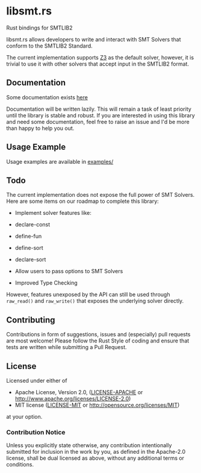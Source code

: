 # libsmt.rs

Rust bindings for SMTLIB2

libsmt.rs allows developers to write and interact with SMT Solvers that
conform to the SMTLIB2 Standard.

The current implementation supports [Z3](http://rise4fun.com/Z3) as the default solver, however, it
is trivial to use it with other solvers that accept input in the SMTLIB2
format.

## Documentation

Some documentation exists [here]()

Documentation will be written lazily. This will remain a task of least
priority until the library is stable and robust. If you are interested in using this
library and need some documentation, feel free to raise an issue and I'd be
more than happy to help you out.

## Usage Example

Usage examples are available in
[examples/](https://github.com/sushant94/libsmt.rs/examples)

## Todo

The current implementation does not expose the full power of SMT Solvers. Here
are some items on our roadmap to complete this library:

- Implement solver features like:
 - declare-const
 - define-fun
 - define-sort
 - declare-sort

- Allow users to pass options to SMT Solvers
- Improved Type Checking


However, features unexposed by the API can still be used through
`raw_read()` and `raw_write()` that exposes the underlying solver directly.

## Contributing

Contributions in form of suggestions, issues and (especially) pull requests
are most welcome! Please follow the Rust Style of coding and ensure that
tests are written while submitting a Pull Request.

## License

Licensed under either of

 * Apache License, Version 2.0, ([LICENSE-APACHE](LICENSE-APACHE) or http://www.apache.org/licenses/LICENSE-2.0)
 * MIT license ([LICENSE-MIT](LICENSE-MIT) or http://opensource.org/licenses/MIT)

at your option.

### Contribution Notice

Unless you explicitly state otherwise, any contribution intentionally
submitted for inclusion in the work by you, as defined in the Apache-2.0
license, shall be dual licensed as above, without any additional terms or
conditions.
